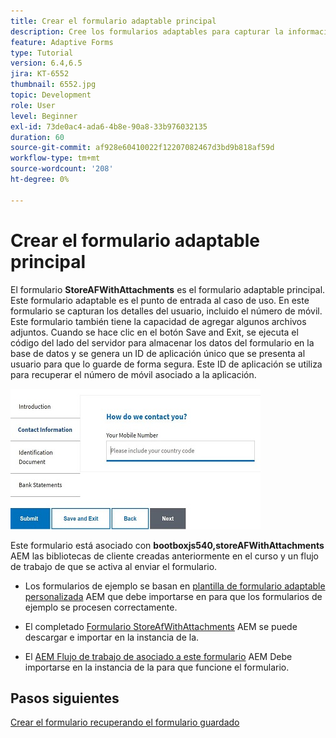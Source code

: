 ```yaml
---
title: Crear el formulario adaptable principal
description: Cree los formularios adaptables para capturar la información del solicitante y el formulario adaptable para recuperar el formulario adaptable guardado
feature: Adaptive Forms
type: Tutorial
version: 6.4,6.5
jira: KT-6552
thumbnail: 6552.jpg
topic: Development
role: User
level: Beginner
exl-id: 73de0ac4-ada6-4b8e-90a8-33b976032135
duration: 60
source-git-commit: af928e60410022f12207082467d3bd9b818af59d
workflow-type: tm+mt
source-wordcount: '208'
ht-degree: 0%

---
```


# Crear el formulario adaptable principal

El formulario **StoreAFWithAttachments** es el formulario adaptable principal. Este formulario adaptable es el punto de entrada al caso de uso. En este formulario se capturan los detalles del usuario, incluido el número de móvil. Este formulario también tiene la capacidad de agregar algunos archivos adjuntos. Cuando se hace clic en el botón Save and Exit, se ejecuta el código del lado del servidor para almacenar los datos del formulario en la base de datos y se genera un ID de aplicación único que se presenta al usuario para que lo guarde de forma segura. Este ID de aplicación se utiliza para recuperar el número de móvil asociado a la aplicación.

![formulario de solicitud principal](assets/6552.JPG)

Este formulario está asociado con **bootboxjs540,storeAFWithAttachments** AEM las bibliotecas de cliente creadas anteriormente en el curso y un flujo de trabajo de que se activa al enviar el formulario.


* Los formularios de ejemplo se basan en [plantilla de formulario adaptable personalizada](assets/custom-template-with-page-component.zip) AEM que debe importarse en para que los formularios de ejemplo se procesen correctamente.

* El completado [Formulario StoreAfWithAttachments](assets/store-af-with-attachments-form.zip) AEM se puede descargar e importar en la instancia de la.

* El [AEM Flujo de trabajo de asociado a este formulario](assets/workflow-model-store-af-with-attachments.zip) AEM Debe importarse en la instancia de la para que funcione el formulario.


## Pasos siguientes

[Crear el formulario recuperando el formulario guardado](./retrieve-saved-form.md)